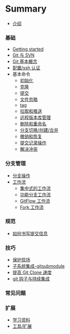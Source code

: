 # Summary

* [介绍](README.md)

### 基础

* [Getting started]()
* [Git 与 SVN](basic/svn.md)
* [Git 基本概念](basic/basic_concepts.md)
* [配置/ssh 认证]()
* 基本命令
  * [初始化]()
  * [克隆]()
  * [提交]()
  * [文件忽略]()
  * [tag]()
  * [拉取和推送]()
  * [远程版本库管理]()
  * [删除和重命名]()
  * [分支切换/创建/合并]()
  * [撤销和恢复]()
  * [提交记录操作]()
  * [解决冲突]()

### 分支管理

* [分支操作](branch/operation.md)
* [工作流](branch/compare.md)
  * [集中式的工作流](branch/centralized.md)
  * [功能分支工作流](branch/feature.md)
  * [GitFlow 工作流](branch/gitflow.md)
  * [Fork 工作流](branch/fork.md)

### 规范

* [如何书写提交信息]()

### 技巧

* [保护现场]()
* [子系统集成-gitsubmodule]()
* [提高 Git Clone 速度]()
* [git 钩子与持续集成]()

### 常见问题

### 扩展

* [学习资料](further/learn.md)
* [工具/扩展](further/tools.md)
